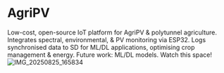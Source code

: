 # AgriPV
Low-cost, open-source IoT platform for AgriPV &amp; polytunnel agriculture. Integrates spectral, environmental, &amp; PV monitoring via ESP32. Logs synchronised data to SD for ML/DL applications, optimising crop management &amp; energy. Future work: ML/DL models. Watch this space!
![IMG_20250825_165834](https://github.com/user-attachments/assets/9eab29b9-25d9-45ca-8c5a-3fa9883bb628)
